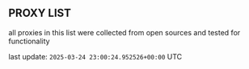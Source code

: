 ## PROXY LIST

all proxies in this list were collected from open sources and tested for functionality

last update: `2025-03-24 23:00:24.952526+00:00` UTC